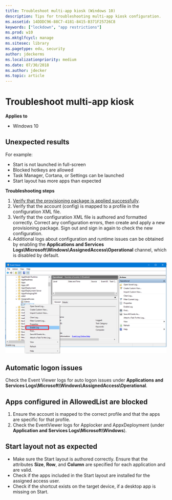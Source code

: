 ```yaml
---
title: Troubleshoot multi-app kiosk (Windows 10)
description: Tips for troubleshooting multi-app kiosk configuration.
ms.assetid: 14DDDC96-88C7-4181-8415-B371F25726C8
keywords: ["lockdown", "app restrictions"]
ms.prod: w10
ms.mktglfcycl: manage
ms.sitesec: library
ms.pagetype: edu, security
author: jdeckerms
ms.localizationpriority: medium
ms.date: 07/30/2018
ms.author: jdecker
ms.topic: article
---
```


# Troubleshoot multi-app kiosk


**Applies to**

-   Windows 10

## Unexpected results

For example:
- Start is not launched in full-screen
- Blocked hotkeys are allowed
- Task Manager, Cortana, or Settings can be launched
- Start layout has more apps than expected

**Troubleshooting steps**

1. [Verify that the provisioning package is applied successfully](kiosk-validate.md).
2. Verify that the account (config) is mapped to a profile in the configuration XML file.
3. Verify that the configuration XML file is authored and formatted correctly. Correct any configuration errors, then create and apply a new provisioning package. Sign out and sign in again to check the new configuration.
4. Additional logs about configuration and runtime issues can be obtained by enabling the **Applications and Services Logs\Microsoft\Windows\AssignedAccess\Operational** channel, which is disabled by default.

![Event Viewer, right-click Operational, select enable log](images/enable-assigned-access-log.png)


## Automatic logon issues 

Check the Event Viewer logs for auto logon issues under **Applications and Services Logs\Microsoft\Windows\AssignedAccess\Operational**.

## Apps configured in AllowedList are blocked

1. Ensure the account is mapped to the correct profile and that the apps are specific for that profile. 
2. Check the EventViewer logs for Applocker and AppxDeployment (under **Application and Services Logs\Microsoft\Windows**).


## Start layout not as expected

- Make sure the Start layout is authored correctly. Ensure that the attributes **Size**, **Row**, and **Column** are specified for each application and are valid.
- Check if the apps included in the Start layout are installed for the assigned access user.
- Check if the shortcut exists on the target device, if a desktop app is missing on Start.

